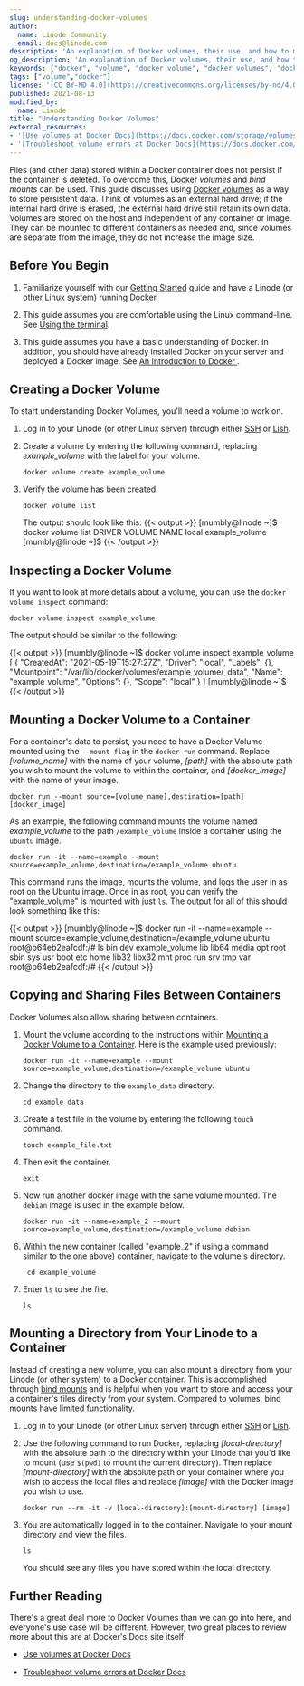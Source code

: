```yaml
---
slug: understanding-docker-volumes
author:
  name: Linode Community
  email: docs@linode.com
description: 'An explanation of Docker volumes, their use, and how to mount volumes and host system directories within a container.'
og_description: 'An explanation of Docker volumes, their use, and how to mount volumes and host system directories within a container.'
keywords: ["docker", "volume", "docker volume", "docker volumes", "docker container", "docker containers", "docker volume", "docker volumes"]
tags: ["volume","docker"]
license: '[CC BY-ND 4.0](https://creativecommons.org/licenses/by-nd/4.0)'
published: 2021-08-13
modified_by:
  name: Linode
title: "Understanding Docker Volumes"
external_resources:
- '[Use volumes at Docker Docs](https://docs.docker.com/storage/volumes/)'
- '[Troubleshoot volume errors at Docker Docs](https://docs.docker.com/storage/troubleshooting_volume_errors/)'
---
```


Files (and other data) stored within a Docker container does not persist if the container is deleted. To overcome this, Docker *volumes* and *bind mounts* can be used. This guide discusses using [Docker volumes](https://docs.docker.com/storage/volumes/) as a way to store persistent data. Think of volumes as an external hard drive; if the internal hard drive is erased, the external hard drive still retain its own data. Volumes are stored on the host and independent of any container or image. They can be mounted to different containers as needed and, since volumes are separate from the image, they do not increase the image size.

## Before You Begin

1.  Familiarize yourself with our [Getting Started](/docs/getting-started/) guide and have a Linode (or other Linux system) running Docker.

2.  This guide assumes you are comfortable using the Linux command-line. See [Using the terminal](/docs/guides/using-the-terminal/).

3.  This guide assumes you have a basic understanding of Docker. In addition, you should have already installed Docker on your server and deployed a Docker image. See [An Introduction to Docker
](/docs/guides/introduction-to-docker/).

## Creating a Docker Volume

To start understanding Docker Volumes, you'll need a volume to work on.

1.  Log in to your Linode (or other Linux server) through either [SSH](/docs/guides/connect-to-server-over-ssh/) or [Lish](/docs/guides/using-the-linode-shell-lish/).

1.  Create a volume by entering the following command, replacing *example_volume* with the label for your volume.

        docker volume create example_volume

2.  Verify the volume has been created.

        docker volume list

    The output should look like this:
{{< output >}}
[mumbly@linode ~]$ docker volume list
DRIVER    VOLUME NAME
local     example_volume
[mumbly@linode ~]$
{{< /output >}}

## Inspecting a Docker Volume

If you want to look at more details about a volume, you can use the `docker volume inspect` command:

    docker volume inspect example_volume

The output should be similar to the following:

{{< output >}}
[mumbly@linode ~]$ docker volume inspect example_volume
[
    {
        "CreatedAt": "2021-05-19T15:27:27Z",
        "Driver": "local",
        "Labels": {},
        "Mountpoint": "/var/lib/docker/volumes/example_volume/_data",
        "Name": "example_volume",
        "Options": {},
        "Scope": "local"
    }
]
[mumbly@linode ~]$
{{< /output >}}

## Mounting a Docker Volume to a Container

For a container's data to persist, you need to have a Docker Volume mounted using the `--mount flag` in the `docker run` command. Replace *[volume_name]* with the name of your volume, *[path]* with the absolute path you wish to mount the volume to within the container, and *[docker_image]* with the name of your image.

    docker run --mount source=[volume_name],destination=[path] [docker_image]


As an example, the following command mounts the volume named *example_volume* to the path `/example_volume` inside a container using the `ubuntu` image.

    docker run -it --name=example --mount source=example_volume,destination=/example_volume ubuntu

This command runs the image, mounts the volume, and logs the user in as root on the Ubuntu image. Once in as root, you can verify the "example_volume" is mounted with just `ls`. The output for all of this should look something like this:

{{< output >}}
[mumbly@linode ~]$ docker run -it --name=example --mount source=example_volume,destination=/example_volume ubuntu
root@b64eb2eafcdf:/# ls
bin   dev  example_volume  lib    lib64   media  opt   root  sbin  sys  usr
boot  etc  home            lib32  libx32  mnt    proc  run   srv   tmp  var
root@b64eb2eafcdf:/#
{{< /output >}}

## Copying and Sharing Files Between Containers

Docker Volumes also allow sharing between containers.

1.  Mount the volume according to the instructions within [Mounting a Docker Volume to a Container](mounting-a-docker-volume-to-a-container). Here is the example used previously:

        docker run -it --name=example --mount source=example_volume,destination=/example_volume ubuntu

2.  Change the directory to the `example_data` directory.

        cd example_data

3.  Create a test file in the volume by entering the following `touch` command.

        touch example_file.txt

4.  Then exit the container.

        exit

5.  Now run another docker image with the same volume mounted. The `debian` image is used in the example below.

        docker run -it --name=example_2 --mount source=example_volume,destination=/example_volume debian

8. Within the new container (called "example_2" if using a command similar to the one above) container, navigate to the volume's directory.

        cd example_volume

9.  Enter `ls` to see the file.

        ls

## Mounting a Directory from Your Linode to a Container

Instead of creating a new volume, you can also mount a directory from your Linode (or other system) to a Docker container. This is accomplished through [bind mounts](https://docs.docker.com/storage/bind-mounts/) and is helpful when you want to store and access your a container's files directly from your system. Compared to volumes, bind mounts have limited functionality.


1.  Log in to your Linode (or other Linux server) through either [SSH](/docs/guides/connect-to-server-over-ssh/) or [Lish](/docs/guides/using-the-linode-shell-lish/).

1.  Use the following command to run Docker, replacing *[local-directory]* with the absolute path to the directory within your Linode that you'd like to mount (use `$(pwd)` to mount the current directory). Then replace *[mount-directory]* with the absolute path on your container where you wish to access the local files and replace *[image]* with the Docker image you wish to use.

        docker run --rm -it -v [local-directory]:[mount-directory] [image]

3.  You are automatically logged in to the container. Navigate to your mount directory and view the files.

        ls

    You should see any files you have stored within the local directory.

## Further Reading

There's a great deal more to Docker Volumes than we can go into here, and everyone's use case will be different. However, two great places to review more about this are at Docker's Docs site itself:

-   [Use volumes at Docker Docs](https://docs.docker.com/storage/volumes/)

-   [Troubleshoot volume errors at Docker Docs](https://docs.docker.com/storage/troubleshooting_volume_errors/)